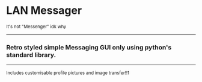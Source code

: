 # LAN Messager #

<sub>It's not "Messenger" idk why</sub>

---

### Retro styled simple Messaging GUI only using python's standard library. ###

---
<sub>Includes customisable profile pictures and image transfer!!1</sub>
